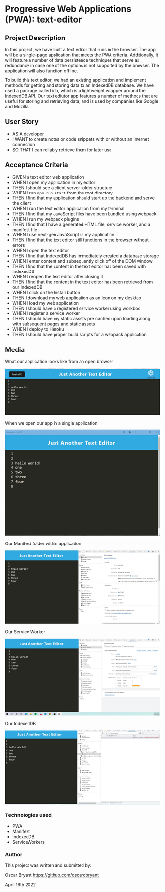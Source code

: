 # Progressive Web Applications (PWA): text-editor

## Project Description

In this project, we have built a text editor that runs in the browser. The app will be a single-page application that meets the PWA criteria. Additionally, it will feature a number of data persistence techniques that serve as redundancy in case one of the options is not supported by the browser. The application will also function offline.



To build this text editor, we had an existing application and implement methods for getting and storing data to an IndexedDB database. We have used a package called idb, which is a lightweight wrapper around the IndexedDB API. Our text ediutor app features a number of methods that are useful for storing and retrieving data, and is used by companies like Google and Mozilla.

## User Story

- AS A developer
- I WANT to create notes or code snippets with or without an internet connection
- SO THAT I can reliably retrieve them for later use


## Acceptance Criteria

- GIVEN a text editor web application
- WHEN I open my application in my editor
- THEN I should see a client server folder structure
- WHEN I run `npm run start` from the root directory
- THEN I find that my application should start up the backend and serve the client
- WHEN I run the text editor application from my terminal
- THEN I find that my JavaScript files have been bundled using webpack
- WHEN I run my webpack plugins
- THEN I find that I have a generated HTML file, service worker, and a manifest file
- WHEN I use next-gen JavaScript in my application
- THEN I find that the text editor still functions in the browser without errors
- WHEN I open the text editor
- THEN I find that IndexedDB has immediately created a database storage
- WHEN I enter content and subsequently click off of the DOM window
- THEN I find that the content in the text editor has been saved with IndexedDB
- WHEN I reopen the text editor after closing it
- THEN I find that the content in the text editor has been retrieved from our IndexedDB
- WHEN I click on the Install button
- THEN I download my web application as an icon on my desktop
- WHEN I load my web application
- THEN I should have a registered service worker using workbox
- WHEN I register a service worker
- THEN I should have my static assets pre cached upon loading along with subsequent pages and static assets
- WHEN I deploy to Heroku
- THEN I should have proper build scripts for a webpack application


## Media
What our application looks like from an open browser

![Alt Text](Assets/front.jpg)

When we open our app in a single application

![Alt Text](Assets/openapp.jpg)

Our Manifest folder within application

![Alt Text](Assets/manifest.jpg)

Our Service Worker

![Alt Text](Assets/sw.jpg)

Our IndexedDB

![Alt Text](Assets/indexdb.jpg)


### Technologies used
- PWA
- Manifest
- IndexedDB
- ServiceWorkers

### Author

This project was written and submitted by:

Oscar Bryant https://github.com/oscarcbryant

April 16th 2022
